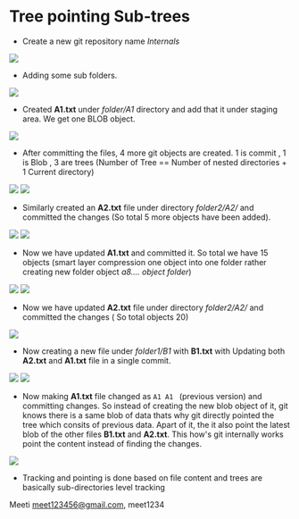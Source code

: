 # Tree pointing Sub-trees

- Create a new git repository name *Internals* 

![](https://github.com/codophilic/LearnGitInternals/blob/main/Notes3/1.PNG)

- Adding some sub folders.

![](https://github.com/codophilic/LearnGitInternals/blob/main/Notes3/2.PNG)

- Created **A1.txt** under *folder/A1* directory and add that it under staging area. We get one BLOB object.

![](https://github.com/codophilic/LearnGitInternals/blob/main/Notes3/3.PNG)

- After committing the files, 4 more git objects are created. 1 is commit , 1 is Blob , 3 are trees (Number of Tree == Number of nested directories + 1 Current directory)

![](https://github.com/codophilic/LearnGitInternals/blob/main/Notes3/4.PNG)
![](https://github.com/codophilic/LearnGitInternals/blob/main/Notes3/5.PNG)

- Similarly created an **A2.txt** file under directory *folder2/A2/* and committed the changes (So total 5 more objects have been added).

![](https://github.com/codophilic/LearnGitInternals/blob/main/Notes3/6.PNG)
![](https://github.com/codophilic/LearnGitInternals/blob/main/Notes3/7.PNG)

- Now we have updated **A1.txt** and committed it. So total we have 15 objects (smart layer compression one object into one folder rather creating new folder object *a8.... object folder*)

![](https://github.com/codophilic/LearnGitInternals/blob/main/Notes3/8.PNG)
![](https://github.com/codophilic/LearnGitInternals/blob/main/Notes3/9.PNG)

- Now we have updated **A2.txt** file under directory *folder2/A2/* and committed the changes ( So total objects 20) 

![](https://github.com/codophilic/LearnGitInternals/blob/main/Notes3/10.PNG)

- Now creating a new file under *folder1/B1* with **B1.txt** with Updating both **A2.txt** and **A1.txt** file in a single commit. 

![](https://github.com/codophilic/LearnGitInternals/blob/main/Notes3/11.PNG)
![](https://github.com/codophilic/LearnGitInternals/blob/main/Notes3/12.PNG)

- Now making **A1.txt** file changed as `A1 A1 ` (previous version) and committing changes. So instead of creating the new blob object of it, git knows there is a same blob of data thats why git directly pointed the tree which consits of previous data. Apart of it, the it also point the latest blob of the other files **B1.txt** and **A2.txt**. This how's git internally works point the content instead of finding the changes.

![](https://github.com/codophilic/LearnGitInternals/blob/main/Notes3/13.jpeg)

- Tracking and pointing is done based on file content and trees are basically sub-directories level tracking

 Meeti meet123456@gmail.com, meet1234



